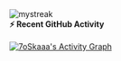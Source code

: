


<img src="https://github-readme-streak-stats.herokuapp.com/?user=Alimiyan&theme=chartreuse-dark" alt="mystreak"/>

  <summary><b>⚡ Recent GitHub Activity</b></summary>
  <br/>
   <a href="https://github.com/7oSkaaa"><img alt="7oSkaaa's Activity Graph" src="https://activity-graph.herokuapp.com/graph?username=7oSkaaa&custom_title=7oSkaaa's%20Contribution%20Graph&theme=chartreuse-dark" /></a>
  <br/>


<br/>

